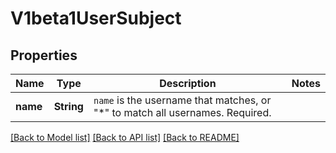 # V1beta1UserSubject

## Properties

Name | Type | Description | Notes
------------ | ------------- | ------------- | -------------
**name** | **String** | `name` is the username that matches, or \"*\" to match all usernames. Required. | 

[[Back to Model list]](../README.md#documentation-for-models) [[Back to API list]](../README.md#documentation-for-api-endpoints) [[Back to README]](../README.md)


